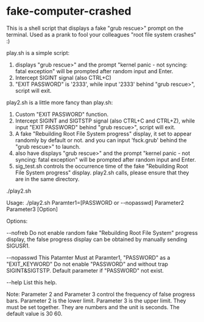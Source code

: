 # fake-computer-crashed
This is a shell script that displays a fake "grub rescue>" prompt on the terminal.
Used as a prank to fool your colleagues "root file system crashes" :)

play.sh is a simple script:
1. displays "grub rescue>" and the prompt "kernel panic - not syncing: fatal exception" will be prompted after random input and Enter.
2. Intercept SIGINT signal (also CTRL+C)
3. "EXIT PASSWORD" is '2333', while input '2333' behind "grub rescue>", script will exit.

play2.sh is a little more fancy than play.sh:
1. Custom "EXIT PASSWORD" function.
2. Intercept SIGINT and SIGTSTP signal (also CTRL+C and CTRL+Z), while input "EXIT PASSWORD" behind "grub rescue>", script will exit.
3. A fake "Rebuilding Root File System progress" display, it set to appear randomly by default or not. and you can input 'fsck.grub' behind the "grub rescue>" to launch.
4. also have displays "grub rescue>" and the prompt "kernel panic - not syncing: fatal exception" will be prompted after random input and Enter.
5. sig_test.sh controls the occurrence time of the fake "Rebuilding Root File System progress" display. play2.sh calls, please ensure that they are in the same directory.

./play2.sh

Usage: ./play2.sh Paramter1=[PASSWORD or --nopasswd] Parameter2 Parameter3 [Option]

Options:

--nofreb      Do not enable random fake "Rebuilding Root File System" progress display, the false progress display can be obtained by manually sending SIGUSR1.

--nopasswd    This Patamter Must at Paramter1,  "PASSWORD" as a "EXIT_KEYWORD" Do not enable "PASSWORD" and without trap SIGINT&SIGTSTP. Default parameter if "PASSWORD" not exist.

--help        List this help.

Note: Parameter 2 and Parameter 3 control the frequency of false progress bars. Parameter 2 is the lower limit. Parameter 3 is the upper limit. They must be set together. They are numbers and the unit is seconds. The default value is 30 60.
